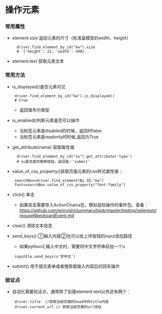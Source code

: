# 操作元素
### 常用属性
* element.size 返回元素的尺寸（标准盒模型的width、height）
  ```
    driver.find_element_by_id("kw").size
    #  {'height': 22, 'width': 500}
  ```
* element.text 获取元素文本

### 常用方法
* is_displayed()是否元素可见
  ```
   driver.find_element_by_id("kw").is_displayed()
   # true
  ```
  * 返回值布尔类型
* is_enabled()判断元素是否可以操作
  * 当标签元素是disabled的时候，返回时false
  * 当标签元素是readonly的时候,返回为True
  
* get_attribute(name) 获取属性值
  ```
    driver.find_element_by_id("su").get_attribute('type')
    # su是百度的搜索按钮，返回值：‘submit’
  ```
  
* value_of_css_property()获取页面元素的css样式属性值：
  ```
   searchBox=driver.find_element(By.ID,"kw")
   font=searchBox.value_of_css_property("font-family")
  ```
  
* click() 单击
  * 如果双击需要导入ActionChains包，模拟鼠标操作的事件包。查看：https://github.com/ericyishi/summary/blob/master/testing/selenium/mouseNkeyboardEvent.md

* clear() 清除文本信息

* send_keys() ①输入内容②也可以给上传按钮的input添加路径
  * 如果python2,输入中文时，需要将中文字符串前加一个u
  ```
   inputEle.send_keys(u'学中文')
  ```

* submit() 用于提交表单或者搜索框输入内容后的回车操作

### 验证点
* 自动化需要验证点，通常除了前面element.text以外还有两个：
  ```
   driver.title  //获取当前页面的head中的title内容
   driver.current_url // 获取当前页面的url地址
  ```

